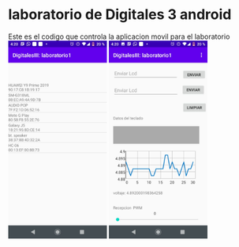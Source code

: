 ﻿# laboratorio de Digitales 3 android
Este es el codigo que controla la aplicacion movil
para el laboratorio 
<br/>
<img height="400" src="WhatsApp Image 2020-04-01 at 4.28.50 PM.jpeg"/>
<img height="400" src="WhatsApp Image 2020-04-01 at 4.28.42 PM.jpeg"/>
